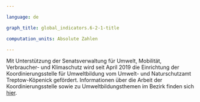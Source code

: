 ```yaml
---

language: de   

graph_title: global_indicators.6-2-1-title

computation_units: Absolute Zahlen

---
```


Mit Unterstützung der Senatsverwaltung für Umwelt, Mobilität, Verbraucher- und Klimaschutz wird seit April 2019 die Einrichtung der Koordinierungsstelle für Umweltbildung vom Umwelt- und Naturschutzamt Treptow-Köpenick gefördert. Informationen über die Arbeit der Koordinierungsstelle sowie zu Umweltbildungsthemen im Bezirk finden sich <a href="https://www.berlin.de/ba-treptow-koepenick/politik-und-verwaltung/aemter/umwelt-und-naturschutzamt/naturschutz/artikel.1167809.php" target="_blank" >hier</a>.
